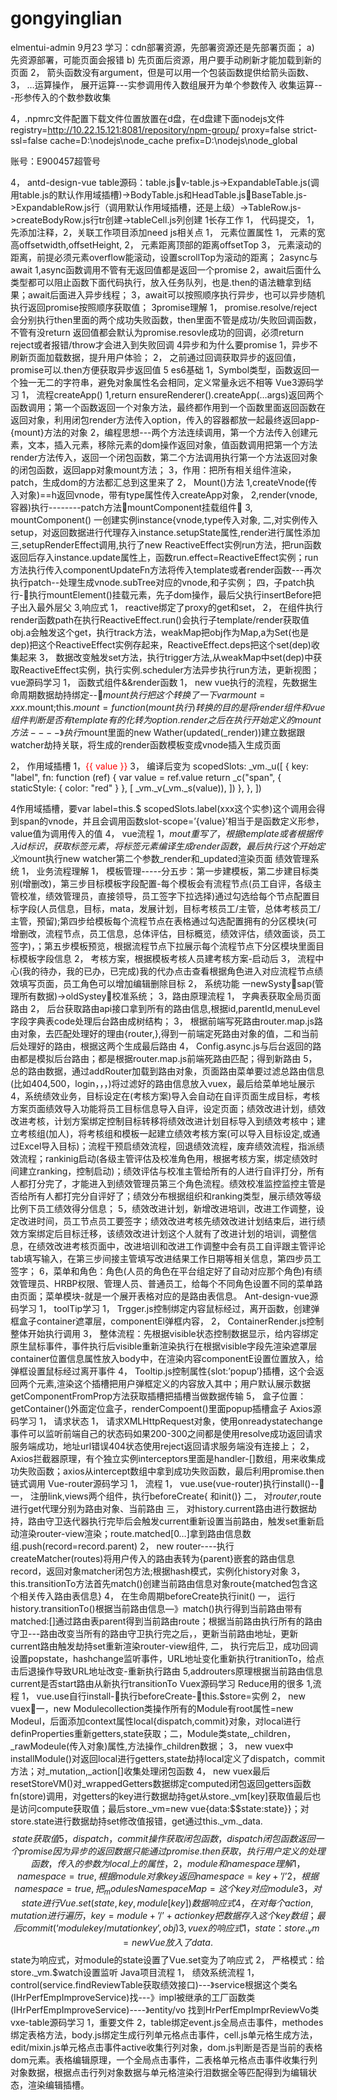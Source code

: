 # gongyinglian
elmentui-admin
9月23
	学习：cdn部署资源，先部署资源还是先部署页面；
a)	先资源部署，可能页面会报错
b)	先页面后资源，用户要手动刷新才能加载到新的页面
2，	箭头函数没有argument，但是可以用一个包装函数提供给箭头函数、
3，	…运算操作，
展开运算---实参调用传入数组展开为单个参数传入
收集运算---形参传入的个数参数收集



4，.npmrc文件配置下载文件位置放置在d盘，在d盘建下面nodejs文件
registry=http://10.22.15.121:8081/repository/npm-group/
proxy=false
strict-ssl=false
cache=D:\nodejs\node_cache
prefix=D:\nodejs\node_global

账号：E900457超管号

4，	antd-design-vue
table源码：table.jsv-table.js->ExpandableTable.js(调用table.js的默认作用域插槽)->BodyTable.js和HeadTable.jsBaseTable.js->ExpandableRow.js行（调用默认作用域插槽，还是上级）->TableRow.js->createBodyRow.js行tr创建->tableCell.js列创建
1长存工作
1，	代码提交，
1，先添加注释，2，关联工作项目添加need
js相关点
1，	元素位置属性
1，	元素的宽高offsetwidth,offsetHeight,
2，	元素距离顶部的距离offsetTop
3，	元素滚动的距离，前提必须元素overflow能滚动，设置scrollTop为滚动的距离；
2async与await
1,async函数调用不管有无返回值都是返回一个promise
2，await后面什么类型都可以阻止函数下面代码执行，放入任务队列，也是.then的语法糖拿到结果；await后面进入异步线程；
3，await可以按照顺序执行异步，也可以异步随机执行返回promise按照顺序获取值；
3promise理解
1，	promise.resolve/reject会分别执行then里面的两个成功失败函数，then里面不管是成功/失败回调函数，不管有没return 返回值都会默认为promise.resovle成功的回调，必须return reject或者报错/throw才会进入到失败回调
4异步和为什么要promise
1，异步不刷新页面加载数据，提升用户体验；
2，	之前通过回调获取异步的返回值，promise可以.then方便获取异步返回值
5 es6基础
1，Symbol类型，函数返回一个独一无二的字符串，避免对象属性名会相同，定义常量永远不相等
Vue3源码学习
1，	流程createApp()
1,return ensureRenderer().createApp(…args)返回两个函数调用；第一个函数返回一个对象方法，最终都作用到一个函数里面返回函数在返回对象，利用闭包render方法传入option，传入的容器都放一起最终返回app-{mount}方法的对象
2，编程思想---两个方法连续调用，第一个方法传入创建元素，文本，插入元素，移除元素的dom操作返回对象，值函数调用把第一个方法render方法传入，返回一个闭包函数，第二个方法调用执行第一个方法返回对象的闭包函数，返回app对象mount方法；
3，作用：把所有相关组件渲染，patch，生成dom的方法都汇总到这里来了
2，	Mount()方法
1,createVnode(传入对象)==h返回vnode，带有type属性传入createApp对象，
2,render(vnode,容器)执行--------patch方法mountComponent挂载组件
3, mountComponent() 
一创建实例instance{vnode,type传入对象,
二,对实例传入setup，对返回数据进行代理存入instance.setupState属性,render进行属性添加
三,setupRenderEffect调用,执行了new ReactiveEffect实例run方法，把run函数返回后存入instance.update属性上，函数run.effect=ReactiveEffect实例；run方法执行传入componentUpdateFn方法将传入template或者render函数---再次执行patch--处理生成vnode.subTree对应的vnode,和子实例；
四，子patch执行-执行mountElement()挂载元素，先子dom操作，最后父执行insertBefore把子出入最外层父
3,响应式
1，	reactive绑定了proxy的get和set，
2，	在组件执行render函数path在执行ReactiveEffect.run()会执行子template/render获取值obj.a会触发这个get，执行track方法，weakMap把obj作为Map,a为Set(也是dep)把这个ReactiveEffect实例存起来，ReactiveEffect.deps把这个set(dep)收集起来
3，	数据改变触发set方法，执行trigger方法,从weakMap中set(dep)中获取ReactiveEffect实例，执行实例.scheduler方法异步执行run方法，更新视图；
vue源码学习
1，	函数式组件&&render函数
1，	new vue执行的流程，先数据生命周期数据劫持绑定--$mount执行把这个转换了一下var mount=xxx.$mount;this.$mount=function(mount执行)转换的目的是将render组件和vue组件判断是否有template有的化转为option.render之后在执行开始定义的mount方法----》执行$mount里面的new Wather(updated(_render))建立数据跟watcher劫持关联，将生成的render函数模板变成vnode插入生成页面

2，	作用域插槽
1，<span slot="label" slot-scope="{ value }" style="color: red">{{ value }}</span>
3，	编译后变为
scopedSlots: _vm._u([
              {
                key: "label",
                fn: function (ref) {
                  var value = ref.value
                  return _c("span", { staticStyle: { color: "red" } }, [
                    _vm._v(_vm._s(value)),
                  ])
                },
              },
            ])

4作用域插槽，要var label=this.$ scopedSlots.label(xxx这个实参)这个调用会得到span的vnode，并且会调用函数slot-scope=’{value}’相当于是函数定义形参，value值为调用传入的值
4，	vue流程
1，$mout重写了，根据template或者根据传入id标识，获取标签元素，将标签元素编译生成render函数，最后执行这个开始定义$mount执行new watcher第二个参数_render和_updated渲染页面
绩效管理系统
1，	业务流程理解
1，	模板管理-----分五步：第一步建模板，第二步建目标类别(增删改)，第三步目标模板字段配置-每个模板会有流程节点(员工自评，各级主管校准，绩效管理员，直接领导，员工签字下拉选择)通过勾选给每个节点配置目标字段(人员信息，目标，mata，发展计划，目标考核员工/主管，总体考核员工/主管，预留);第四步给模板每个流程节点在表格通过勾选配置拥有的分区模块(可增删改，流程节点，员工信息，总体评估，目标概览，绩效评估，绩效面谈，员工签字)，；第五步模板预览，根据流程节点下拉展示每个流程节点下分区模块里面目标模板字段信息
2，	考核方案，根据模板考核人员建考核方案-启动后
3，	流程中心(我的待办，我的已办，已完成)我的代办点击查看根据角色进入对应流程节点绩效填写页面，员工角色可以增加编辑删除目标
2，	系统功能
一newSystysap(管理所有数据)->oldSystey校准系统；
3，路由原理流程
1，	字典表获取全局页面路由
2，	后台获取路由api接口拿到所有的路由信息,根据id,parentId,menuLevel字段字典表code处理后台路由成树结构；
3，	根据前端写死路由router.map.js路由对象，去匹配处理好的理由{router,},得到一前端定死路由对象的值，二和当前后处理好的路由，根据这两个生成最后路由
4，	Config.async.js与后台返回的路由都是模拟后台路由；都是根据router.map.js前端死路由匹配；得到新路由
5，	总的路由数据，通过addRouter加载到路由对象，页面路由菜单要过滤总路由信息(比如404,500，login，，，)将过滤好的路由信息放入vuex，最后给菜单地址展示
4，系统绩效业务，目标设定在(考核方案)导入会自动在自评页面生成目标，考核方案页面绩效导入功能将员工目标信息导入自评，设定页面；绩效改进计划，绩效改进考核，计划方案绑定控制目标转移将绩效改进计划目标导入到绩效考核中；建立考核组(加人)，将考核组和模板一起建立绩效考核方案(可以导入目标设定,或通过Excel导入目标)；流程干预启绩效流程，回退绩效流程，废弃绩效流程，指派绩效流程；rankinig启动(各级主管评估及校准角色用，根据考核方案，绑定绩效时间建立ranking，控制启动)；绩效评估与校准主管给所有的人进行自评打分，所有人都打分完了，才能进入到绩效管理员第三个角色流程。绩效校准监控监控主管是否给所有人都打完分自评好了；绩效分布根据组织和ranking类型，展示绩效等级比例下员工绩效得分信息；
5，绩效改进计划，新增改进培训，改进工作调整，设定改进时间，员工节点员工要签字；绩效改进考核先绩效改进计划结束后，进行绩效方案绑定后目标迁移，该绩效改进计划这个人就有了改进计划的培训，调整信息，在绩效改进考核页面中，改进培训和改进工作调整中会有员工自评跟主管评论tab填写输入，在第三步间接主管填写改进结果工作日期等相关信息，第四步员工签字；
6，菜单和角色：角色(人员的角色在平台组定好了自动对应那个角色)有绩效管理员、HRBP权限、管理人员、普通员工，给每个不同角色设置不同的菜单路由页面；菜单模块-就是一个展开表格对应的是路由表信息。
Ant-design-vue源码学习
1，	toolTip学习
1，	Trgger.js控制绑定内容鼠标经过，离开函数，创建弹框盒子container遮罩层，componentEl弹框内容，
2，	ContainerRender.js控制整体开始执行调用
3，	整体流程：先根据visible状态控制数据显示，给内容绑定原生鼠标事件，事件执行后visible重新渲染执行在根据visible字段先渲染遮罩层container位置信息属性放入body中，在渲染内容componentE设置位置放入，给弹框设置鼠标经过离开事件
4，	Tooltip.js控制属性{slot:’popup’}插槽，这个会返回两个元素,渲染这个插槽把用户弹框定义的内容放入其中；用户默认展示数据getComponentFromProp方法获取插槽把插槽当做数据传输
5，	盒子位置：getContainer()外面定位盒子，renderCompoent()里面popup插槽盒子
Axios源码学习
1，	请求状态
1，	请求XMLHttpRequest对象，使用onreadystatechange事件可以监听前端自己的状态码如果200-300之间都是使用resolve成功返回请求服务端成功，地址url错误404状态使用reject返回请求服务端没有连接上；
2，	Axios拦截器原理，有个独立实例interceptors里面是handler-[]数组，用来收集成功失败函数；axios从intercept数组中拿到成功失败函数，最后利用promise.then链式调用
Vue-router源码学习
1，	流程
1，	vue.use(vue-router)执行install()--
一，	注册link,views两个组件，执行beforeCreate{ 和init()}
二，	对$router,$route进行get代理分别为路由对象、当前路由
三，	对history.current路由进行数据劫持，路由守卫迭代器执行完毕后会触发current重新设置当前路由，触发set重新启动渲染router-view渲染；route.matched[0…]拿到路由信息数组.push(record=record.parent)
2，	new router----执行createMatcher(routes)将用户传入的路由表转为{parent}嵌套的路由信息record，返回对象matcher闭包方法;根据hash模式，实例化history对象
3，	this.transitionTo方法首先match()创建当前路由信息对象route{matched包含这个相关传入路由表信息}
4，	在生命周期beforeCreate执行init()
一，	运行history.transitionTo()根据当前路由信息—》match()执行得到当前路由带有matched:[]通过路由表parent得到当前路由route；根据当前路由执行所有的路由守卫---路由改变当所有的路由守卫执行完之后，，更新当前路由地址，更新current路由触发劫持set重新渲染router-view组件,
二，	执行完后卫，成功回调设置popstate，hashchange监听事件，URL地址变化重新执行tranitionTo，给点击后退操作导致URL地址改变-重新执行路由
     5,addrouters原理根据当前路由信息current是否start路由从新执行transitionTo
Vuex源码学习
Reduce用的很多
1,流程
1，	vue.use自行install-执行beforeCreate-this.$store=实例
2，	new vuex一，new Modulecollection类操作所有的Module有root属性=new Modeul，后面添加context属性local{dispatch,commit}对象，对local进行definProperties重新getters,state获取；二，Module类state,_children，_rawModeule(传入对象)属性,方法操作_children数据；
3，	new vuex中installModule()对返回local进行getters,state劫持local定义了dispatch，commit方法；对_mutation,_action[]收集处理闭包函数
4，	new vuex最后resetStoreVM()对_wrappedGetters数据绑定computed闭包返回getters函数fn(store)调用，对getters的key进行数据劫持get从store._vm[key]获取值最后也是访问compute获取值；最后store._vm=new vue{data:$$state:state}}；对store.state进行数据劫持set修改值报错，get通过this._vm._data.$$state获取值
5，	dispatch，commit操作获取闭包函数，dispatch闭包函数返回一个promise因为异步的返回数据只能通过promise.then获取，执行用户定义的处理函数，传入的参数为local上的属性，
2，	module和namespace理解
1，	namespace=true,根据module对象key返回namespace=key+’/’
2，	根据namespace=true,把_modulesNamespaceMap=这个key对应module
3，	对state进行Vue.set(state,key,module[key])数据响应式
4，	在对每个action,mutation进行遍历，key=module+’/’+actionkey把数据存入这个key数组；最后commit(‘modulekey/mutationkey’,obj)
3,vuex的响应式
1，	state：store._vm=new Vue放入了data.$$state为响应式，对module的state设置了Vue.set变为了响应式
2，	严格模式：给store._vm.$watch设置监听
Java项目流程
1，	绩效系统流程
1，control(service.findReviewTable获取绩效接口)---》service根据这个类名(IHrPerfEmpImproveService)找---》impl被继承的工厂函数类(IHrPerfEmpImproveService)----》entity/vo  找到HrPerfEmpImprReviewVo类
vxe-table源码学习
1，重要文件
2，table绑定event.js全局点击事件，methodes绑定表格方法，body.js绑定生成行列单元格点击事件，cell.js单元格生成方法，edit/mixin.js单元格点击事件active收集行列对象，dom.js判断是否是当前的表格dom元素。表格编辑原理，一个全局点击事件，二表格单元格点击事件收集行列对象数据，根据点击行列对象数据与单元格渲染行泪数据全等匹配得到为编辑状态，渲染编辑插槽。
